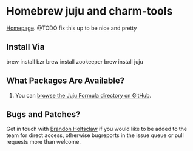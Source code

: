 Homebrew juju and charm-tools
=============================
[Homepage][home].
@TODO fix this up to be nice and pretty

Install Via
-----------
brew install bzr
brew install zookeeper
brew install juju

What Packages Are Available?
----------------------------
1. You can [browse the Juju Formula directory on GitHub][formula].

Bugs and Patches?
------------
Get in touch with [Brandon Holtsclaw][bholtsclaw] if you would like to be added to the team for direct access, otherwise bugreports in the issue queue or pull requests more than welcome.

[home]:http://juju-hackers.github.com/homebrew-juju
[bholtsclaw]:http://brandonholtsclaw.com
[formula]:https://github.com/juju-hackers/homebrew-juju/tree/master/formula/


